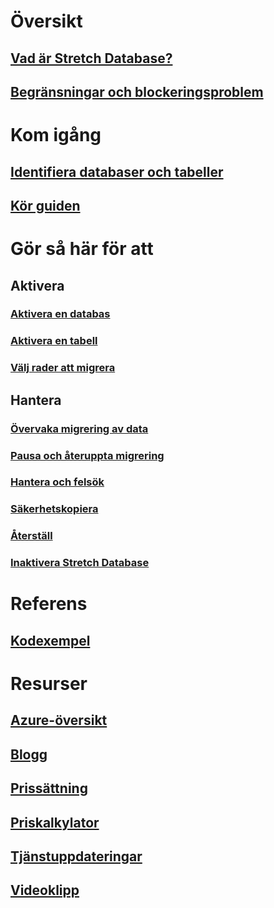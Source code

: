 # Översikt
## [Vad är Stretch Database?](/sql/sql-server/stretch-database/stretch-database)
## [Begränsningar och blockeringsproblem](/sql/sql-server/stretch-database/limitations-for-stretch-database)

# Kom igång
## [Identifiera databaser och tabeller](/sql/sql-server/stretch-database/stretch-database-databases-and-tables-stretch-database-advisor)
## [Kör guiden](/sql/sql-server/stretch-database/get-started-by-running-the-enable-database-for-stretch-wizard)

# Gör så här för att
## Aktivera
### [Aktivera en databas](/sql/sql-server/stretch-database/enable-stretch-database-for-a-database)
### [Aktivera en tabell](/sql/sql-server/stretch-database/enable-stretch-database-for-a-table)
### [Välj rader att migrera](/sql/sql-server/stretch-database/select-rows-to-migrate-by-using-a-filter-function-stretch-database)
## Hantera
### [Övervaka migrering av data](/sql/sql-server/stretch-database/monitor-and-troubleshoot-data-migration-stretch-database)
### [Pausa och återuppta migrering](/sql/sql-server/stretch-database/pause-and-resume-data-migration-stretch-database)
### [Hantera och felsök](/sql/sql-server/stretch-database/manage-and-troubleshoot-stretch-database)
### [Säkerhetskopiera](/sql/sql-server/stretch-database/backup-stretch-enabled-databases-stretch-database)
### [Återställ](/sql/sql-server/stretch-database/restore-stretch-enabled-databases-stretch-database)
### [Inaktivera Stretch Database](/sql/sql-server/stretch-database/disable-stretch-database-and-bring-back-remote-data)

# Referens
## [Kodexempel](https://azure.microsoft.com/en-us/resources/samples/?service=sql-server-database)

# Resurser
## [Azure-översikt](https://azure.microsoft.com/roadmap/)
## [Blogg](https://blogs.technet.microsoft.com/dataplatforminsider/tag/stretch-database/)
## [Prissättning](https://azure.microsoft.com/pricing/details/sql-server-stretch-database/)
## [Priskalkylator](https://azure.microsoft.com/pricing/calculator/)
## [Tjänstuppdateringar](https://azure.microsoft.com/updates/?product=sql-server-stretch-database)
## [Videoklipp](https://azure.microsoft.com/documentation/videos/index/?services=sql-server-stretch-database)

